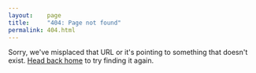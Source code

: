 ```yaml
---
layout:    page
title:     "404: Page not found"
permalink: 404.html
---
```


<!--Alert-->
<p class="lead">Sorry, we've misplaced that URL or it's pointing to something that doesn't exist. <a href="{{ site.baseurl }}/">Head back home</a> to try finding it again.</p>
